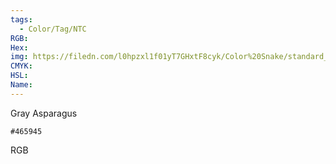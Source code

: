 ```yaml
---
tags:
  - Color/Tag/NTC
RGB:
Hex:
img: https://filedn.com/l0hpzxl1f01yT7GHxtF8cyk/Color%20Snake/standard_csv_to_svg/%23/465945.svg
CMYK:
HSL:
Name:
---
```

Gray Asparagus
```palette
#465945
```
RGB

